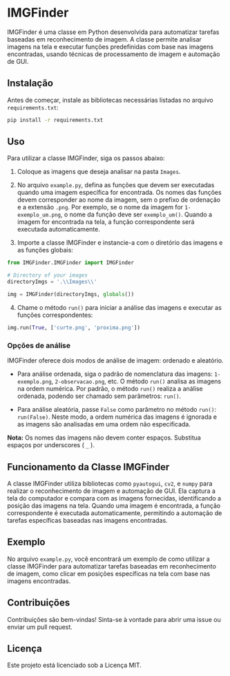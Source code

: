 # IMGFinder

IMGFinder é uma classe em Python desenvolvida para automatizar tarefas baseadas em reconhecimento de imagem. A classe permite analisar imagens na tela e executar funções predefinidas com base nas imagens encontradas, usando técnicas de processamento de imagem e automação de GUI.

## Instalação

Antes de começar, instale as bibliotecas necessárias listadas no arquivo `requirements.txt`:

```bash
pip install -r requirements.txt
```

## Uso

Para utilizar a classe IMGFinder, siga os passos abaixo:

1. Coloque as imagens que deseja analisar na pasta `Images`.

2. No arquivo `example.py`, defina as funções que devem ser executadas quando uma imagem específica for encontrada. Os nomes das funções devem corresponder ao nome da imagem, sem o prefixo de ordenação e a extensão `.png`. Por exemplo, se o nome da imagem for `1-exemplo_um.png`, o nome da função deve ser `exemplo_um()`. Quando a imagem for encontrada na tela, a função correspondente será executada automaticamente.

3. Importe a classe IMGFinder e instancie-a com o diretório das imagens e as funções globais:

```python
from IMGFinder.IMGFinder import IMGFinder

# Directory of your images
directoryImgs = '.\\Images\\'

img = IMGFinder(directoryImgs, globals())
```

4. Chame o método `run()` para iniciar a análise das imagens e executar as funções correspondentes:

```python
img.run(True, ['curte.png', 'proxima.png'])
```

### Opções de análise

IMGFinder oferece dois modos de análise de imagem: ordenado e aleatório.

- Para análise ordenada, siga o padrão de nomenclatura das imagens: `1-exemplo.png`, `2-observacao.png`, etc. O método `run()` analisa as imagens na ordem numérica. Por padrão, o método `run()` realiza a análise ordenada, podendo ser chamado sem parâmetros: `run()`.

- Para análise aleatória, passe `False` como parâmetro no método `run()`: `run(False)`. Neste modo, a ordem numérica das imagens é ignorada e as imagens são analisadas em uma ordem não especificada.

**Nota:** Os nomes das imagens não devem conter espaços. Substitua espaços por underscores ( `_` ).

## Funcionamento da Classe IMGFinder

A classe IMGFinder utiliza bibliotecas como `pyautogui`, `cv2`, e `numpy` para realizar o reconhecimento de imagem e automação de GUI. Ela captura a tela do computador e compara com as imagens fornecidas, identificando a posição das imagens na tela. Quando uma imagem é encontrada, a função correspondente é executada automaticamente, permitindo a automação de tarefas específicas baseadas nas imagens encontradas.

## Exemplo

No arquivo `example.py`, você encontrará um exemplo de como utilizar a classe IMGFinder para automatizar tarefas baseadas em reconhecimento de imagem, como clicar em posições específicas na tela com base nas imagens encontradas.

## Contribuições

Contribuições são bem-vindas! Sinta-se à vontade para abrir uma issue ou enviar um pull request.

## Licença

Este projeto está licenciado sob a Licença MIT.
